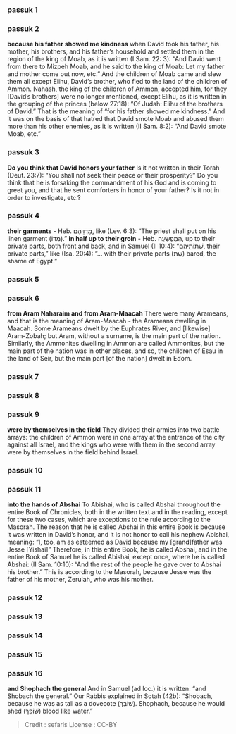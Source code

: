 
### passuk 1

### passuk 2
<b>because his father showed me kindness</b> when David took his father, his mother, his brothers, and his father’s household and settled them in the region of the king of Moab, as it is written (I Sam. 22: 3): “And David went from there to Mizpeh Moab, and he said to the king of Moab: Let my father and mother come out now, etc.” And the children of Moab came and slew them all except Elihu, David’s brother, who fled to the land of the children of Ammon. Nahash, the king of the children of Ammon, accepted him, for they [David’s brothers] were no longer mentioned, except Elihu, as it is written in the grouping of the princes (below 27:18): “Of Judah: Elihu of the brothers of David.” That is the meaning of “for his father showed me kindness.” And it was on the basis of that hatred that David smote Moab and abused them more than his other enemies, as it is written (II Sam. 8:2): “And David smote Moab, etc.”

### passuk 3
<b>Do you think that David honors your father</b> Is it not written in their Torah (Deut. 23:7): “You shall not seek their peace or their prosperity?” Do you think that he is forsaking the commandment of his God and is coming to greet you, and that he sent comforters in honor of your father? Is it not in order to investigate, etc.?

### passuk 4
<b>their garments</b> - Heb. מַדְוֵיהֶם, like (Lev. 6:3): “The priest shall put on his linen garment (מִדּוֹ).”
<b>in half up to their groin</b> - Heb. הַמִפְשָׂעָה, up to their private parts, both front and back, and in Samuel (II 10:4): “שְׁתוֹתֵיהֶם, their private parts,” like (Isa. 20:4): “... with their private parts (שֵׁת) bared, the shame of Egypt.”

### passuk 5

### passuk 6
<b>from Aram Naharaim and from Aram-Maacah</b> There were many Arameans, and that is the meaning of Aram-Maacah - the Arameans dwelling in Maacah. Some Arameans dwelt by the Euphrates River, and [likewise] Aram-Zobah; but Aram, without a surname, is the main part of the nation. Similarly, the Ammonites dwelling in Ammon are called Ammonites, but the main part of the nation was in other places, and so, the children of Esau in the land of Seir, but the main part [of the nation] dwelt in Edom.

### passuk 7

### passuk 8

### passuk 9
<b>were by themselves in the field</b> They divided their armies into two battle arrays: the children of Ammon were in one array at the entrance of the city against all Israel, and the kings who were with them in the second array were by themselves in the field behind Israel.

### passuk 10

### passuk 11
<b>into the hands of Abshai</b> To Abishai, who is called Abshai throughout the entire Book of Chronicles, both in the written text and in the reading, except for these two cases, which are exceptions to the rule according to the Masorah. The reason that he is called Abshai in this entire Book is because it was written in David’s honor, and it is not honor to call his nephew Abishai, meaning: “I, too, am as esteemed as David because my [grand]father was Jesse [Yishai]” Therefore, in this entire Book, he is called Abshai, and in the entire Book of Samuel he is called Abishai, except once, where he is called Abshai: (II Sam. 10:10): “And the rest of the people he gave over to Abshai his brother.” This is according to the Masorah, because Jesse was the father of his mother, Zeruiah, who was his mother.

### passuk 12

### passuk 13

### passuk 14

### passuk 15

### passuk 16
<b>and Shophach the general</b> And in Samuel (ad loc.) it is written: “and Shobach the general.” Our Rabbis explained in Sotah (42b): “Shobach, because he was as tall as a dovecote (שׁוֹבָךְ). Shophach, because he would shed (שׁוֹפֵךְ) blood like water.”

>Credit : sefaris
>License : CC-BY